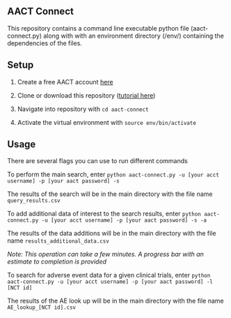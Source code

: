 ## AACT Connect

This repository contains a command line executable python file (aact-connect.py) along with with an environment directory (/env/) containing the dependencies of the files.

## Setup

1. Create a free AACT account [here](https://aact.ctti-clinicaltrials.org/users/sign_up) 

2. Clone or download this repository ([tutorial here](https://www.tutorialspoint.com/how-to-clone-a-github-repository))

3. Navigate into repository with `cd aact-connect` 

4. Activate the virtual environment with `source env/bin/activate`

## Usage

There are several flags you can use to run different commands

To perform the main search, enter
`python aact-connect.py -u [your acct username] -p [your aact password] -s`

The results of the search will be in the main directory with the file name `query_results.csv`

To add additional data of interest to the search results, enter
`python aact-connect.py -u [your acct username] -p [your aact password] -s -a`

The results of the data additions will be in the main directory with the file name `results_additional_data.csv`

_Note: This operation can take a few minutes. A progress bar with an estimate to completion is provided_

To search for adverse event data for a given clinical trials, enter
`python aact-connect.py -u [your acct username] -p [your aact password] -l [NCT id]`

The results of the AE look up will be in the main directory with the file name `AE_lookup_[NCT id].csv`
